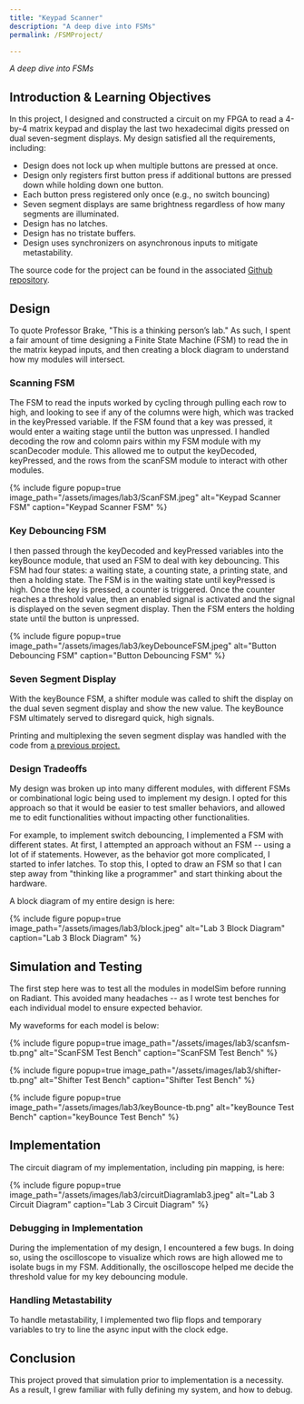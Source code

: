```yaml
---
title: "Keypad Scanner"
description: "A deep dive into FSMs"
permalink: /FSMProject/

---
```

*A deep dive into FSMs*
## Introduction & Learning Objectives
In this project, I designed and constructed a circuit on my FPGA to read a 4-by-4 matrix keypad and display the last two hexadecimal digits pressed on dual seven-segment displays. My design satisfied all the requirements, including:
<ul> <li> Design does not lock up when multiple buttons are pressed at once. </li>
<li> Design only registers first button press if additional buttons are pressed down while holding down one button. </li>
<li>Each button press registered only once (e.g., no switch bouncing)</li>
<li>Seven segment displays are same brightness regardless of how many segments are illuminated.</li>
<li>Design has no latches.</li>
<li>Design has no tristate buffers.</li>
<li>Design uses synchronizers on asynchronous inputs to mitigate metastability.</li>
</ul>


The source code for the project can be found in the associated [Github repository](https://github.com/vparizot/e155-lab3).

## Design
To quote Professor Brake, "This is a thinking person’s lab." As such, I spent a fair amount of time designing a Finite State Machine (FSM) to read the in the matrix keypad inputs, and then creating a block diagram to understand how my modules will intersect. 

### Scanning FSM
The FSM to read the inputs worked by cycling through pulling each row to high, and looking to see if any of the columns were high, which was tracked in the keyPressed variable. If the FSM found that a key was pressed, it would enter a waiting stage until the button was unpressed. I handled decoding the row and colomn pairs within my FSM module with my scanDecoder module. This allowed me to output the keyDecoded, keyPressed, and the rows from the scanFSM module to interact with other modules. 
<!-- ![Keypad Scanner FSM](/assets/images/lab3/ScanFSM.jpeg)  -->
{% include figure popup=true image_path="/assets/images/lab3/ScanFSM.jpeg" alt="Keypad Scanner FSM" caption="Keypad Scanner FSM" %}

### Key Debouncing FSM
I then passed through the keyDecoded and keyPressed variables into the keyBounce module, that used an FSM to deal with key debouncing. This FSM had four states: a waiting state, a counting state, a printing state, and then a holding state. The FSM is in the waiting state until keyPressed is high. Once the key is pressed, a counter is triggered. Once the counter reaches a threshold value, then an enabled signal is activated and the signal is displayed on the seven segment display. Then the FSM enters the holding state until the button is unpressed. 

<!-- ![Button Debouncing FSM](/assets/images/lab3/keyDebounceFSM.jpeg)  -->
{% include figure popup=true image_path="/assets/images/lab3/keyDebounceFSM.jpeg" alt="Button Debouncing FSM" caption="Button Debouncing FSM" %}

### Seven Segment Display
With the keyBounce FSM, a shifter module was called to shift the display on the dual seven segment display and show the new value. The keyBounce FSM ultimately served to disregard quick, high signals. 

Printing and multiplexing the seven segment display was handled with the code from [a previous project.](/multiplexingProject/)

### Design Tradeoffs
<!-- Report explains tradeoffs between the chosen design decisions and alternatives (e.g., why did you select a certain switch debouncing strategy and what are the tradeoffs between your chosen method and others?). -->

My design was broken up into many different modules, with different FSMs or combinational logic being used to implement my design. I opted for this approach so that it would be easier to test smaller behaviors, and allowed me to edit functionalities without impacting other functionalities. 

For example, to implement switch debouncing, I implemented a FSM with different states. At first, I attempted an approach without an FSM -- using a lot of if statements. However, as the behavior got more complicated, I started to infer latches. To stop this, I opted to draw an FSM so that I can step away from "thinking like a programmer" and start thinking about the hardware. 

A block diagram of my entire design is here:
<!-- ![Lab 3 Block Diagram](/assets/images/lab3/block.jpeg)  -->
{% include figure popup=true image_path="/assets/images/lab3/block.jpeg" alt="Lab 3 Block Diagram" caption="Lab 3 Block Diagram" %}

## Simulation and Testing
The first step here was to test all the modules in modelSim before running on Radiant. This avoided many headaches -- as I wrote test benches for each individual model to ensure expected behavior.

My waveforms for each model is below:
<!-- ![ScanFSM Test Bench](/assets/images/lab3/scanfsm-tb.png)  -->
{% include figure popup=true image_path="/assets/images/lab3/scanfsm-tb.png" alt="ScanFSM Test Bench" caption="ScanFSM Test Bench" %}


<!-- ![Shifter Test Bench](/assets/images/lab3/shifter-tb.png) -->
{% include figure popup=true image_path="/assets/images/lab3/shifter-tb.png" alt="Shifter Test Bench" caption="Shifter Test Bench" %}


<!-- ![keyBounce Test Bench](/assets/images/lab3/keyBounce-tb.png)  -->
{% include figure popup=true image_path="/assets/images/lab3/keyBounce-tb.png" alt="keyBounce Test Bench" caption="keyBounce Test Bench" %}

<!-- My mux, sum, and sevensegments module was taken from Lab 2, where I implemented test benches last week.  -->


## Implementation
The circuit diagram of my implementation, including pin mapping, is here: 
<!-- ![Lab 3 Circuit Diagram](/assets/images/lab3/circuitDiagramlab3.jpeg)  -->
{% include figure popup=true image_path="/assets/images/lab3/circuitDiagramlab3.jpeg" alt="Lab 3 Circuit Diagram" caption="Lab 3 Circuit Diagram" %}

### Debugging in Implementation 
During the implementation of my design, I encountered a few bugs. In doing so, using the oscilloscope to visualize which rows are high allowed me to isolate bugs in my FSM. Additionally, the oscilloscope helped me decide the threshold value for my key debouncing module.

### Handling Metastability
To handle metastability, I implemented two flip flops and temporary variables to try to line the async input with the clock edge.


## Conclusion
This project proved that simulation prior to implementation is a necessity. As a result, I grew familiar with fully defining my system, and how to debug. 


<!-- Lab 3 meets all the requirements, and took me approximately 30 hours to complete -->
